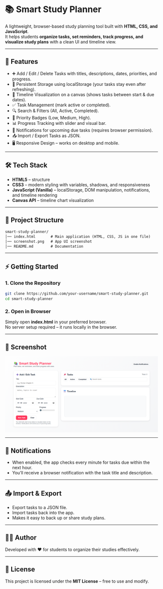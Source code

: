 # 📚 Smart Study Planner

A lightweight, browser-based study planning tool built with **HTML, CSS, and JavaScript**.  
It helps students **organize tasks, set reminders, track progress, and visualize study plans** with a clean UI and timeline view.

---

## 🚀 Features

- ➕ Add / Edit / Delete Tasks with titles, descriptions, dates, priorities, and progress.
- 💾 Persistent Storage using localStorage (your tasks stay even after refreshing).
- 📅 Timeline Visualization on a canvas (shows tasks between start & due dates).
- ✅ Task Management (mark active or completed).
- 🔍 Search & Filters (All, Active, Completed).
- 🎨 Priority Badges (Low, Medium, High).
- 📊 Progress Tracking with slider and visual bar.
- 🔔 Notifications for upcoming due tasks (requires browser permission).
- 📤 Import / Export Tasks as JSON.
- 🖥️ Responsive Design – works on desktop and mobile.

---

## 🛠️ Tech Stack

- **HTML5** – structure
- **CSS3** – modern styling with variables, shadows, and responsiveness
- **JavaScript (Vanilla)** – localStorage, DOM manipulation, notifications, and timeline rendering
- **Canvas API** – timeline chart visualization

---

## 📂 Project Structure

```
smart-study-planner/
│── index.html       # Main application (HTML, CSS, JS in one file)
│── screenshot.png   # App UI screenshot
│── README.md        # Documentation
```

---

## ⚡ Getting Started

### 1. Clone the Repository

```bash
git clone https://github.com/your-username/smart-study-planner.git
cd smart-study-planner
```

### 2. Open in Browser

Simply open **index.html** in your preferred browser.  
No server setup required – it runs locally in the browser.

---

## 📸 Screenshot

![App Screenshot](smartStudy.png)

---

## 🔔 Notifications

- When enabled, the app checks every minute for tasks due within the next hour.
- You’ll receive a browser notification with the task title and description.

---

## 📤 Import & Export

- Export tasks to a JSON file.
- Import tasks back into the app.
- Makes it easy to back up or share study plans.

---

## 👨‍💻 Author

Developed with ❤️ for students to organize their studies effectively.

---

## 📜 License

This project is licensed under the **MIT License** – free to use and modify.
